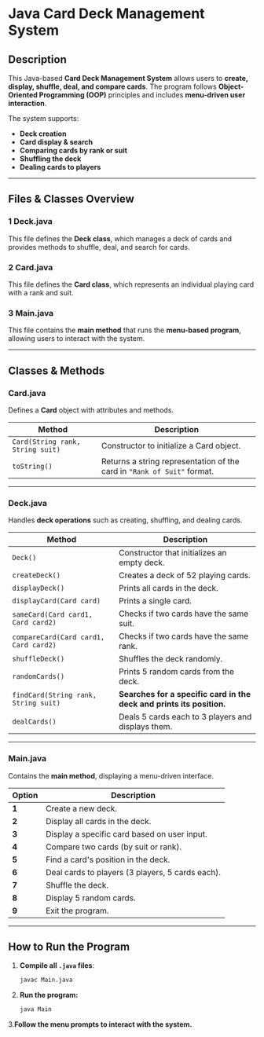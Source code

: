 #  Java Card Deck Management System

##  Description
This Java-based **Card Deck Management System** allows users to **create, display, shuffle, deal, and compare cards**. The program follows **Object-Oriented Programming (OOP)** principles and includes **menu-driven user interaction**.

The system supports:
- **Deck creation**
- **Card display & search**
- **Comparing cards by rank or suit**
- **Shuffling the deck**
- **Dealing cards to players**

---

## Files & Classes Overview

### 1️ **Deck.java**
This file defines the **Deck class**, which manages a deck of cards and provides methods to shuffle, deal, and search for cards.

### 2️ **Card.java**
This file defines the **Card class**, which represents an individual playing card with a rank and suit.

### 3️ **Main.java**
This file contains the **main method** that runs the **menu-based program**, allowing users to interact with the system.

---

##  Classes & Methods

###  Card.java
Defines a **Card** object with attributes and methods.

| Method        | Description |
|--------------|------------|
| `Card(String rank, String suit)` | Constructor to initialize a Card object. |
| `toString()` | Returns a string representation of the card in `"Rank of Suit"` format. |

---

###  Deck.java
Handles **deck operations** such as creating, shuffling, and dealing cards.

| Method        | Description |
|--------------|------------|
| `Deck()` | Constructor that initializes an empty deck. |
| `createDeck()` | Creates a deck of 52 playing cards. |
| `displayDeck()` | Prints all cards in the deck. |
| `displayCard(Card card)` | Prints a single card. |
| `sameCard(Card card1, Card card2)` | Checks if two cards have the same suit. |
| `compareCard(Card card1, Card card2)` | Checks if two cards have the same rank. |
| `shuffleDeck()` | Shuffles the deck randomly. |
| `randomCards()` | Prints 5 random cards from the deck. |
| `findCard(String rank, String suit)` | **Searches for a specific card in the deck and prints its position.** |
| `dealCards()` | Deals 5 cards each to 3 players and displays them. |

---

### Main.java
Contains the **main method**, displaying a menu-driven interface.

| Option | Description |
|--------|------------|
| **1** | Create a new deck. |
| **2** | Display all cards in the deck. |
| **3** | Display a specific card based on user input. |
| **4** | Compare two cards (by suit or rank). |
| **5** | Find a card's position in the deck. |
| **6** | Deal cards to players (3 players, 5 cards each). |
| **7** | Shuffle the deck. |
| **8** | Display 5 random cards. |
| **9** | Exit the program. |

---

##  **How to Run the Program**
1. **Compile all `.java` files**:
   ```sh
   javac Main.java
2. **Run the program:**
   ```sh
   java Main
3.**Follow the menu prompts to interact with the system.**

